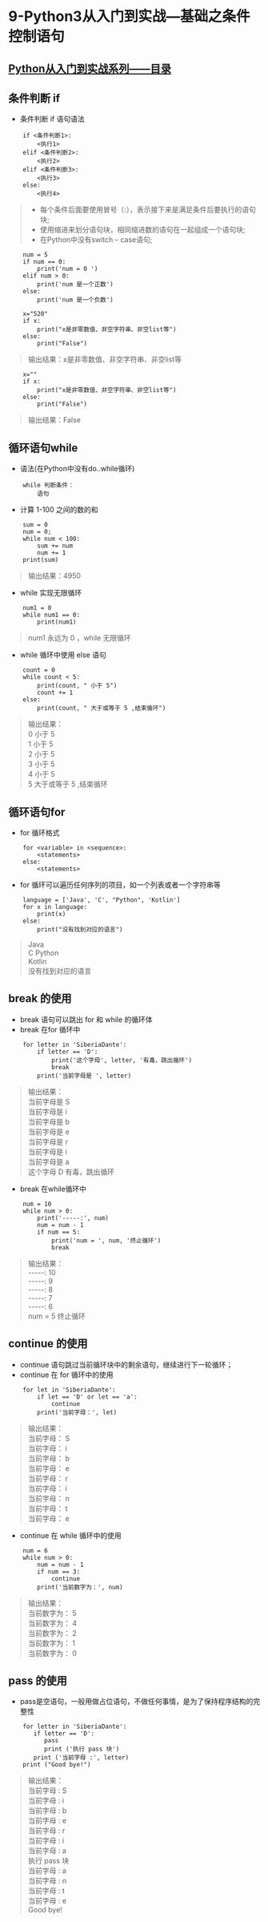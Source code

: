 # 9-Python3从入门到实战—基础之条件控制语句

## [Python从入门到实战系列——目录](https://github.com/SiberiaDante/PythonResource/blob/master/README.md)

## 条件判断 if
* 条件判断 if 语句语法
```
    if <条件判断1>:
        <执行1>
    elif <条件判断2>:
        <执行2>
    elif <条件判断3>:
        <执行3>
    else:
        <执行4>
```
>* 每个条件后面要使用冒号（:），表示接下来是满足条件后要执行的语句块;
>* 使用缩进来划分语句块，相同缩进数的语句在一起组成一个语句块;
>* 在Python中没有switch – case语句;
```
    num = 5
    if num == 0:
        print('num = 0 ')
    elif num > 0:
        print('num 是一个正数')
    else:
        print('num 是一个负数')
```
```
    x="520"
    if x:
        print("x是非零数值、非空字符串、非空list等")
    else:
        print("False")
```
> 输出结果：x是非零数值、非空字符串、非空list等
```
    x=""
    if x:
        print("x是非零数值、非空字符串、非空list等")
    else:
        print("False")
```
> 输出结果：False

## 循环语句while
* 语法(在Python中没有do..while循环)
```
    while 判断条件：
        语句
```
* 计算 1-100 之间的数的和 
```
    sum = 0
    num = 0;
    while num < 100:
        sum += num
        num += 1
    print(sum)
```
> 输出结果：4950
* while 实现无限循环
```
    num1 = 0
    while num1 == 0:
        print(num1)
```
>num1 永远为 0 ，while 无限循环
* while 循环中使用 else 语句
```
    count = 0
    while count < 5:
        print(count, " 小于 5")
        count += 1
    else:
        print(count, " 大于或等于 5 ,结束循环")
```

>输出结果：  
>    0  小于 5    
>    1  小于 5    
>    2  小于 5    
>    3  小于 5    
>    4  小于 5    
>    5  大于或等于 5 ,结束循环

## 循环语句for
* for 循环格式
```
    for <variable> in <sequence>:
        <statements>
    else:
        <statements>
```
* for 循环可以遍历任何序列的项目，如一个列表或者一个字符串等
```
    language = ['Java', 'C', "Python", 'Kotlin']
    for x in language:
        print(x)
    else:
        print("没有找到对应的语言")
```
> Java  
  C 
  Python    
  Kotlin    
  没有找到对应的语言 

## break 的使用
* break 语句可以跳出 for 和 while 的循环体
* break 在for 循环中
```
    for letter in 'SiberiaDante':
        if letter == 'D':
            print('这个字母', letter, '有毒，跳出循环')
            break
        print('当前字母是 ', letter)
```
> 输出结果：  
  当前字母是  S  
  当前字母是  i  
  当前字母是  b  
  当前字母是  e  
  当前字母是  r  
  当前字母是  i  
  当前字母是  a  
  这个字母 D 有毒，跳出循环
* break 在while循环中
```
    num = 10
    while num > 0:
        print('-----:', num)
        num = num - 1
        if num == 5:
            print('num = ', num, '终止循环')
            break
```
> 输出结果：  
  -----: 10     
  -----: 9  
  -----: 8  
  -----: 7  
  -----: 6  
  num =  5 终止循环
  
## continue 的使用
* continue 语句跳过当前循环块中的剩余语句，继续进行下一轮循环；
* continue 在 for 循环中的使用
```
    for let in 'SiberiaDante':
        if let == 'D' or let == 'a':
            continue
        print('当前字母：', let)
```
>   输出结果：     
    当前字母： S     
    当前字母： i     
    当前字母： b     
    当前字母： e     
    当前字母： r     
    当前字母： i     
    当前字母： n         
    当前字母： t     
    当前字母： e     
* continue 在 while 循环中的使用
```
    num = 6
    while num > 0:
        num = num - 1
        if num == 3:
            continue
        print('当前数字为：', num)
```
>   输出结果：       
    当前数字为： 5    
    当前数字为： 4    
    当前数字为： 2    
    当前数字为： 1    
    当前数字为： 0    

## pass 的使用
* pass是空语句，一般用做占位语句，不做任何事情，是为了保持程序结构的完整性
```
    for letter in 'SiberiaDante': 
       if letter == 'D':
          pass
          print ('执行 pass 块')
       print ('当前字母 :', letter)
    print ("Good bye!")
```
>   输出结果：   
    当前字母 : S    
    当前字母 : i    
    当前字母 : b    
    当前字母 : e    
    当前字母 : r    
    当前字母 : i    
    当前字母 : a    
    执行 pass 块   
    当前字母 : a    
    当前字母 : n    
    当前字母 : t    
    当前字母 : e    
    Good bye!   